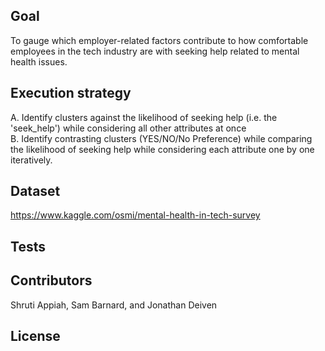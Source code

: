 ## Goal

To gauge which employer-related factors contribute to how comfortable employees in the tech industry are with seeking help related to mental health issues.

## Execution strategy

A. Identify clusters against the likelihood of seeking help (i.e. the 'seek_help') while considering all other attributes at once <br/>
B. Identify contrasting clusters (YES/NO/No Preference) while comparing the likelihood of seeking help while considering each attribute one by one iteratively.

## Dataset

https://www.kaggle.com/osmi/mental-health-in-tech-survey

## Tests


## Contributors

Shruti Appiah, Sam Barnard, and Jonathan Deiven

## License
